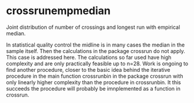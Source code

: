 # crossrunempmedian
Joint distribution of number of crossings and longest run with empirical median.

In statistical quality control the midline is in many cases the median in the sample itself. Then the calculations in the package crossrun do not apply. This case is addressed here. The calculations so far used have high complexity and are only practically feasible up to n=28. Work is ongoing to find another procedure,  closer to the basic idea behind the iterative procedure in the main function crossrunbin in the package crossrun with only linearly higher complexity than the procedure in crossrunbin. It this succeeds the procedure will probably be imnplemented as a function in crossrun. 
